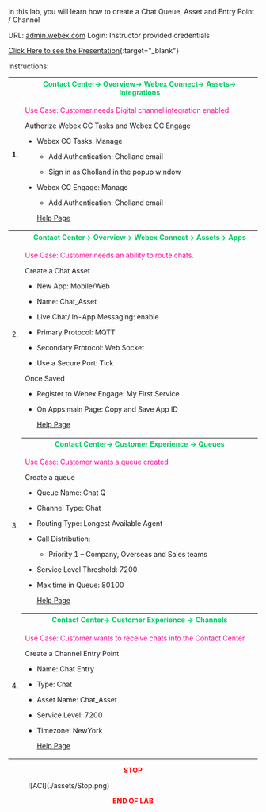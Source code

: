 In this lab, you will learn how to create a Chat Queue, Asset and Entry
Point / Channel

URL: [admin.webex.com](http://admin.webex.com/) Login: Instructor
provided credentials

[Click Here to see the Presentation](./Lab7.html){:target="_blank"}

Instructions:

<table>
<colgroup>
<col style="width: 4%" />
<col style="width: 95%" />
</colgroup>
<thead>
<tr>
<th rowspan="2">1.</th>
<th><span style="color:#00CC66;">Contact Center-&gt; Overview-&gt; Webex Connect-&gt; Assets-&gt;
Integrations</th></span>
</tr>
<tr>
<td><span style="color:#FF0099;"><p>Use Case: Customer needs Digital channel integration enabled</p></span>
<p>Authorize Webex CC Tasks and Webex CC Engage</p>
<ul>
<li><p>Webex CC Tasks: Manage</p>
<ul>
<li><p>Add Authentication: Cholland email</p></li>
<li><p>Sign in as Cholland in the popup window</p></li>
</ul></li>
<li><p>Webex CC Engage: Manage</p>
<ul>
<li><p>Add Authentication: Cholland email</p></li>
</ul></li>
<a href="https://help.webexconnect.io/docs/wxcc-node-palette#node-authorization" target="_blank">Help Page</a>
</ul></th>
</tr>
</thead>
<tbody>
<tr>
<td rowspan="2">2.</td>
<th><span style="color:#00CC66;">Contact Center-&gt; Overview-&gt; Webex Connect-&gt; Assets-&gt;
Apps</th></span>
</tr>
<tr>
<td><p><span style="color:#FF0099;">Use Case: Customer needs an ability to route chats.</p></span>
<p>Create a Chat Asset</p>
<ul>
<li><p>New App: Mobile/Web</p></li>
<li><p>Name: Chat_Asset</p></li>
<li><p>Live Chat/ In-App Messaging: enable</p></li>
<li><p>Primary Protocol: MQTT</p></li>
<li><p>Secondary Protocol: Web Socket</p></li>
<li><p>Use a Secure Port: Tick</p>
</ul>
<p>Once Saved</p></li>
</ul>
<ul>
<li><p>Register to Webex Engage: My First Service</p></li>
<li><p>On Apps main Page: Copy and Save App ID</p></li>
<a href="https://help.webexconnect.io/docs/wxcc-channel-assset-configuration-wxcc" target="_blank">Help Page</a>
</ul></td>
</tr>
<tr>
<td rowspan="2">3.</td>
<th><span style="color:#00CC66;">Contact Center-&gt; Customer Experience -&gt; Queues</th></span>
</tr>
<tr>
<td><p><span style="color:#FF0099;">Use Case: Customer wants a queue created</p></span>
<p>Create a queue</p>
<ul>
<li><p>Queue Name: Chat Q</p></li>
<li><p>Channel Type: Chat</p></li>
<li><p>Routing Type: Longest Available Agent</p></li>
<li><p>Call Distribution:</p>
<ul>
<li><p>Priority 1 – Company, Overseas and Sales teams</p></li>
</ul></li>
<li><p>Service Level Threshold: 7200</p></li>
<li><p>Max time in Queue: 80100</p></li>
<a href="https://help.webex.com/en-us/article/np2fdx/Understand-Routing-and-Queueing-in-Webex-Contact-Center" target="_blank">Help Page</a>
</ul></td>
</tr>
<tr>
<td rowspan="2">4.</td>
<th><span style="color:#00CC66;">Contact Center-&gt; Customer Experience -&gt; Channels</th></span>
</tr>
<tr>
<td><p><span style="color:#FF0099;">Use Case: Customer wants to receive chats into the Contact Center</p></span>
<p>Create a Channel Entry Point</p>
<ul>
<li><p>Name: Chat Entry</p></li>
<li><p>Type: Chat</p></li>
<li><p>Asset Name: Chat_Asset</p></li>
<li><p>Service Level: 7200</p></li>
<li><p>Timezone: NewYork</p></li>
<a href="https://help.webex.com/en-us/article/n954r0k/Set-up-digital-channels-in-Webex-Contact-Center" target="_blank">Help Page</a>
</ul></td>
</tr>
</tbody>
</table>

<center><span style="color: Red;"><strong>STOP</strong></span></center>
<figure markdown>
  ![ACI](./assets/Stop.png)
</figure>

<center><span style="color: Red;"><strong>END OF LAB</strong></span></center>